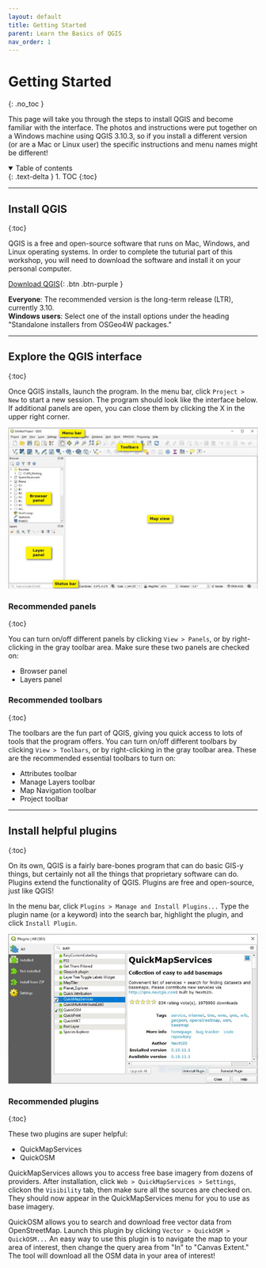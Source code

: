 ```yaml
---
layout: default
title: Getting Started
parent: Learn the Basics of QGIS
nav_order: 1
---
```


# Getting Started
{: .no_toc }

This page will take you through the steps to install QGIS and become familiar with the interface. The photos and instructions were put together on a Windows machine using QGIS 3.10.3, so if you install a different version (or are a Mac or Linux user) the specific instructions and menu names might be different!

<details open markdown="block">
  <summary>
    Table of contents
  </summary>
  {: .text-delta }
1. TOC
{:toc}
</details>

---
## Install QGIS
{:toc}

QGIS is a free and open-source software that runs on Mac, Windows, and Linux operating systems. In order to complete the tuturial part of this workshop, you will need to download the software and install it on your personal computer. 

[Download QGIS](https://www.qgis.org/){: .btn .btn-purple }

**Everyone**: The recommended version is the long-term release (LTR), currently 3.10.<br>
**Windows users**: Select one of the install options under the heading "Standalone installers from OSGeo4W packages." 

---
## Explore the QGIS interface
{:toc}

Once QGIS installs, launch the program. In the menu bar, click `Project > New` to start a new session. The program should look like the interface below. If additional panels are open, you can close them by clicking the X in the upper right corner. 

![QGIS interface after opening a new project](media/1_NewProject_Anno.JPG "QGIS interface")

### Recommended panels
{:toc}

You can turn on/off different panels by clicking `View > Panels`, or by right-clicking in the gray toolbar area. Make sure these two panels are checked on:

* Browser panel
* Layers panel

### Recommended toolbars
{:toc}

The toolbars are the fun part of QGIS, giving you quick access to lots of tools that the program offers. You can turn on/off different toolbars by clicking `View > Toolbars`, or by right-clicking in the gray toolbar area. These are the recommended essential toolbars to turn on:

* Attributes toolbar
* Manage Layers toolbar
* Map Navigation toolbar
* Project toolbar

---
## Install helpful plugins
{:toc}

On its own, QGIS is a fairly bare-bones program that can do basic GIS-y things, but certainly not all the things that proprietary software can do. Plugins extend the functionality of QGIS. Plugins are free and open-source, just like QGIS!

In the menu bar, click `Plugins > Manage and Install Plugins...` Type the plugin name (or a keyword) into the search bar, highlight the plugin, and click `Install Plugin`.

![Searching for and installing a plugin in QGIS](media/2_Plugin.JPG "QGIS plugin installer")

### Recommended plugins
{:toc}

These two plugins are super helpful:
* QuickMapServices
* QuickOSM

QuickMapServices allows you to access free base imagery from dozens of providers. After installation, click `Web > QuickMapServices > Settings`, clickon the `Visibility` tab, then make sure all the sources are checked on. They should now appear in the QuickMapServices menu for you to use as base imagery.

QuickOSM allows you to search and download free vector data from OpenStreetMap. Launch this plugin by clicking `Vector > QuickOSM > QuickOSM...` An easy way to use this plugin is to navigate the map to your area of interest, then change the query area from "In" to "Canvas Extent." The tool will download all the OSM data in your area of interest!
